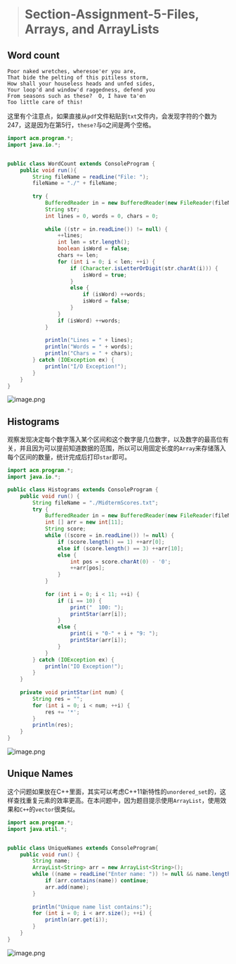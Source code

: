 > # Section-Assignment-5-Files, Arrays, and ArrayLists

## Word count

```
Poor naked wretches, wheresoe'er you are,
That bide the pelting of this pitiless storm,
How shall your houseless heads and unfed sides,
Your loop'd and window'd raggedness, defend you
From seasons such as these?  O, I have ta'en
Too little care of this!
```

这里有个注意点，如果直接从`pdf`文件粘贴到`txt`文件内，会发现字符的个数为247，这是因为在第5行，`these?`与`O`之间是两个空格。

```java
import acm.program.*;
import java.io.*;


public class WordCount extends ConsoleProgram {
	public void run(){
		String fileName = readLine("File: ");
		fileName = "./" + fileName;
			
		try {
			BufferedReader in = new BufferedReader(new FileReader(fileName));
			String str;
			int lines = 0, words = 0, chars = 0;
			
			while ((str = in.readLine()) != null) {
				++lines;
				int len = str.length();
				boolean isWord = false;
				chars += len;
				for (int i = 0; i < len; ++i) {
					if (Character.isLetterOrDigit(str.charAt(i))) {
						isWord = true;
					}
					else {
						if (isWord) ++words;
						isWord = false;
					}
				}
				if (isWord) ++words;
			}
			
			println("Lines = " + lines);
			println("Words = " + words);
			println("Chars = " + chars);
		} catch (IOException ex) {
			println("I/O Exception!");
		}		
	}
}
```

![image.png](https://i.loli.net/2021/02/10/A1vPTFdQ2jZ36rL.png)

## Histograms

观察发现决定每个数字落入某个区间和这个数字是几位数字，以及数字的最高位有关，并且因为可以提前知道数据的范围，所以可以用固定长度的`Array`来存储落入每个区间的数量，统计完成后打印`star`即可。

```java
import acm.program.*;
import java.io.*;

public class Histograms extends ConsoleProgram {
	public void run() {
		String fileName = "./MidtermScores.txt";
		try {
			BufferedReader in = new BufferedReader(new FileReader(fileName));
			int [] arr = new int[11];
			String score;
			while ((score = in.readLine()) != null) {
				if (score.length() == 1) ++arr[0];
				else if (score.length() == 3) ++arr[10];
				else {
					int pos = score.charAt(0) - '0';
					++arr[pos];
				}
			}
			
			for (int i = 0; i < 11; ++i) {
				if (i == 10) {
					print("  100: ");
					printStar(arr[i]);
				}
				else {
					print(i + "0-" + i + "9: ");
					printStar(arr[i]);
				}
			}
		} catch (IOException ex) {
			println("IO Exception!");
		}
	}
	
	private void printStar(int num) {
        String res = "";
		for (int i = 0; i < num; ++i) {
			res += '*';
		}
		println(res);
	}
}
```

![image.png](https://i.loli.net/2021/02/10/eakNEGmAI2JLn1r.png)

## Unique Names

这个问题如果放在C++里面，其实可以考虑C++11新特性的`unordered_set`的，这样查找重复元素的效率更高。在本问题中，因为题目提示使用`ArrayList`，使用效果和`C++`的`vector`很类似。

```java
import acm.program.*;
import java.util.*;


public class UniqueNames extends ConsoleProgram{
	public void run() {
		String name;
		ArrayList<String> arr = new ArrayList<String>();
		while ((name = readLine("Enter name: ")) != null && name.length() != 0) {
			if (arr.contains(name)) continue;
			arr.add(name);
		}
		
		println("Unique name list contains:");
		for (int i = 0; i < arr.size(); ++i) {
			println(arr.get(i));
		}
	}
}

```

![image.png](https://i.loli.net/2021/02/10/I4GlovhsTb9cYf8.png)